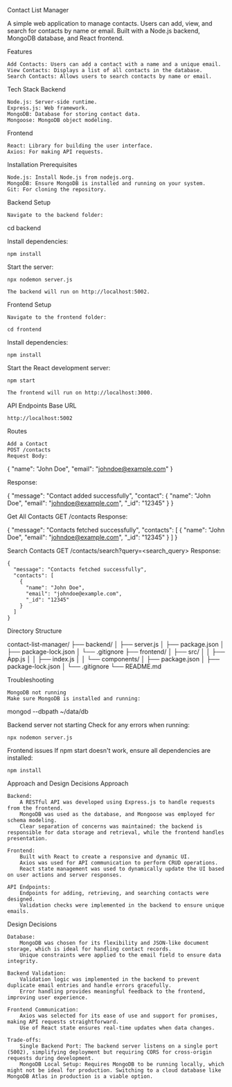 Contact List Manager

A simple web application to manage contacts. Users can add, view, and search for contacts by name or email. Built with a Node.js backend, MongoDB database, and React frontend.

Features

    Add Contacts: Users can add a contact with a name and a unique email.
    View Contacts: Displays a list of all contacts in the database.
    Search Contacts: Allows users to search contacts by name or email.

Tech Stack
Backend

    Node.js: Server-side runtime.
    Express.js: Web framework.
    MongoDB: Database for storing contact data.
    Mongoose: MongoDB object modeling.

  Frontend
  
    React: Library for building the user interface.
    Axios: For making API requests.


Installation
Prerequisites

    Node.js: Install Node.js from nodejs.org.
    MongoDB: Ensure MongoDB is installed and running on your system.
    Git: For cloning the repository.

Backend Setup

    Navigate to the backend folder:

cd backend

Install dependencies:

    npm install

Start the server:

    npx nodemon server.js

    The backend will run on http://localhost:5002.

Frontend Setup

    Navigate to the frontend folder:

    cd frontend

Install dependencies:

    npm install

Start the React development server:

    npm start

    The frontend will run on http://localhost:3000.

API Endpoints
Base URL

    http://localhost:5002
Routes

    Add a Contact
    POST /contacts
    Request Body:

{
  "name": "John Doe",
  "email": "johndoe@example.com"
}

Response:

{
  "message": "Contact added successfully",
  "contact": {
    "name": "John Doe",
    "email": "johndoe@example.com",
    "_id": "12345"
  }
}

Get All Contacts
GET /contacts
Response:

{
  "message": "Contacts fetched successfully",
  "contacts": [
    {
      "name": "John Doe",
      "email": "johndoe@example.com",
      "_id": "12345"
    }
  ]
}

Search Contacts
GET /contacts/search?query=<search_query>
Response:

    {
      "message": "Contacts fetched successfully",
      "contacts": [
        {
          "name": "John Doe",
          "email": "johndoe@example.com",
          "_id": "12345"
        }
      ]
    }

Directory Structure

contact-list-manager/
├── backend/
│   ├── server.js
│   ├── package.json
│   ├── package-lock.json
│   └── .gitignore
├── frontend/
│   ├── src/
│   │   ├── App.js
│   │   ├── index.js
│   │   └── components/
│   ├── package.json
│   ├── package-lock.json
│   └── .gitignore
└── README.md

Troubleshooting

    MongoDB not running
    Make sure MongoDB is installed and running:

mongod --dbpath ~/data/db

Backend server not starting
Check for any errors when running:

    npx nodemon server.js

Frontend issues
If npm start doesn't work, ensure all dependencies are installed:

    npm install


Approach and Design Decisions
Approach

    Backend:
        A RESTful API was developed using Express.js to handle requests from the frontend.
        MongoDB was used as the database, and Mongoose was employed for schema modeling.
        Clear separation of concerns was maintained: the backend is responsible for data storage and retrieval, while the frontend handles presentation.

    Frontend:
        Built with React to create a responsive and dynamic UI.
        Axios was used for API communication to perform CRUD operations.
        React state management was used to dynamically update the UI based on user actions and server responses.

    API Endpoints:
        Endpoints for adding, retrieving, and searching contacts were designed.
        Validation checks were implemented in the backend to ensure unique emails.

Design Decisions

    Database:
        MongoDB was chosen for its flexibility and JSON-like document storage, which is ideal for handling contact records.
        Unique constraints were applied to the email field to ensure data integrity.

    Backend Validation:
        Validation logic was implemented in the backend to prevent duplicate email entries and handle errors gracefully.
        Error handling provides meaningful feedback to the frontend, improving user experience.

    Frontend Communication:
        Axios was selected for its ease of use and support for promises, making API requests straightforward.
        Use of React state ensures real-time updates when data changes.

    Trade-offs:
        Single Backend Port: The backend server listens on a single port (5002), simplifying deployment but requiring CORS for cross-origin requests during development.
        MongoDB Local Setup: Requires MongoDB to be running locally, which might not be ideal for production. Switching to a cloud database like MongoDB Atlas in production is a viable option.
